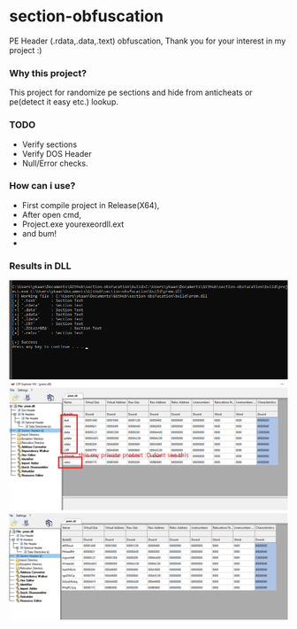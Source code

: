 # section-obfuscation
 PE Header (.rdata,.data,.text) obfuscation, Thank you for your interest in my project :)
### Why this project?
This project for randomize pe sections and hide from anticheats or pe(detect it easy etc.) lookup.

### TODO
- Verify sections
- Verify DOS Header
- Null/Error checks.

### How can i use?
- First compile project in Release(X64),
- After open cmd,
- Project.exe yourexeordll.ext
- and bum!
- 
 ### Results in DLL

![Run](https://github.com/SwenenzY/section-obfuscation/blob/main/pic/1.png?raw=true)
![Run](https://github.com/SwenenzY/section-obfuscation/blob/main/pic/2.png?raw=true)
![Run](https://github.com/SwenenzY/section-obfuscation/blob/main/pic/3.png?raw=true)
